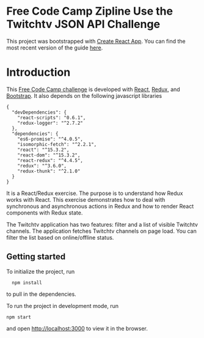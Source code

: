 # Free Code Camp Zipline Use the Twitchtv JSON API Challenge

This project was bootstrapped with [Create React App](https://github.com/facebookincubator/create-react-app). You can find the most recent version of the guide [here](https://github.com/facebookincubator/create-react-app/blob/master/packages/react-scripts/template/README.md).

# Introduction
This [Free Code Camp challenge](https://www.freecodecamp.com/challenges/use-the-twitchtv-json-api) is developed with [React](https://facebook.github.io/react/), [Redux](https://github.com/reactjs/redux), and [Bootstrap](http://getbootstrap.com/). It also depends on the following javascript libraries
```
{
  "devDependencies": {
    "react-scripts": "0.6.1",
    "redux-logger": "^2.7.2"
  },
  "dependencies": {
    "es6-promise": "^4.0.5",
    "isomorphic-fetch": "^2.2.1",
    "react": "^15.3.2",
    "react-dom": "^15.3.2",
    "react-redux": "^4.4.5",
    "redux": "^3.6.0",
    "redux-thunk": "^2.1.0"
  }
}
```
It is a React/Redux exercise. The purpose is to understand how Redux works with React. This exercise demonstrates how to deal with synchronous and asynchronous actions in Redux and how to render React components with Redux state.

The Twitchtv application has two features: filter and a list of visible Twitchtv channels. The application fetches Twitchtv channels on page load. You can filter the list based on online/offline status.

## Getting started
To initialize the project, run
```
  npm install
```
to pull in the dependencies.

To run the project in development mode, run
```
npm start
```
and open [http://localhost:3000](http://localhost:3000) to view it in the browser.
